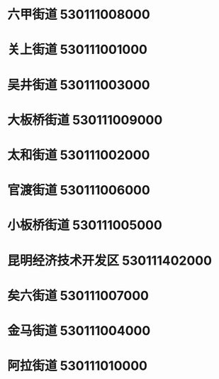 # 六甲街道 530111008000
# 关上街道 530111001000
# 吴井街道 530111003000
# 大板桥街道 530111009000
# 太和街道 530111002000
# 官渡街道 530111006000
# 小板桥街道 530111005000
# 昆明经济技术开发区 530111402000
# 矣六街道 530111007000
# 金马街道 530111004000
# 阿拉街道 530111010000
